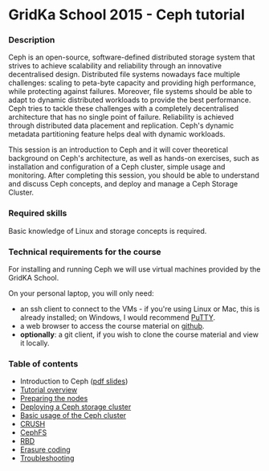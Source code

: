GridKa School 2015 - Ceph tutorial
==================================

### Description

Ceph is an open-source, software-defined distributed storage system that
strives to achieve scalability and reliability through an innovative
decentralised design.
Distributed file systems nowadays face multiple challenges: scaling to
peta-byte capacity and providing high performance, while protecting against
failures. Moreover, file systems should be able to adapt to dynamic distributed
workloads to provide the best performance. Ceph tries to tackle these
challenges with a completely decentralised architecture that has no single
point of failure. Reliability is achieved through distributed data placement
and replication. Ceph's dynamic metadata partitioning feature helps deal with
dynamic workloads.

This session is an introduction to Ceph and it will cover theoretical
background on Ceph's architecture, as well as hands-on exercises, such as
installation and configuration of a Ceph cluster, simple usage and monitoring.
After completing this session, you should be able to understand and discuss
Ceph concepts, and deploy and manage a Ceph Storage Cluster.

### Required skills

Basic knowledge of Linux and storage concepts is required.

### Technical requirements for the course

For installing and running Ceph we will use virtual machines provided by the GridKA School.

On your personal laptop, you will only need:

* an ssh client to connect to the VMs - if you're using
Linux or Mac, this is already installed; on Windows, I would recommend
[PuTTY](http://www.putty.org/).
* a web browser to access the course material on
  [github](https://github.com/dianagudu/gks2015-ceph).
* **optionally**: a git client, if you wish to clone the course material and
  view it locally.

### Table of contents

* Introduction to Ceph ([pdf slides](presentation/presentation.pdf?raw=true))
* [Tutorial overview](tutorial/overview.md)
* [Preparing the nodes](tutorial/preflight.md)
* [Deploying a Ceph storage cluster](tutorial/deploy.md)
* [Basic usage of the Ceph cluster](tutorial/operate.md)
* [CRUSH](tutorial/crush.md)
* [CephFS](tutorial/cephfs.md)
* [RBD](tutorial/rbd.md)
* [Erasure coding](tutorial/erasure.md)
* [Troubleshooting](tutorial/troubleshooting.md)

